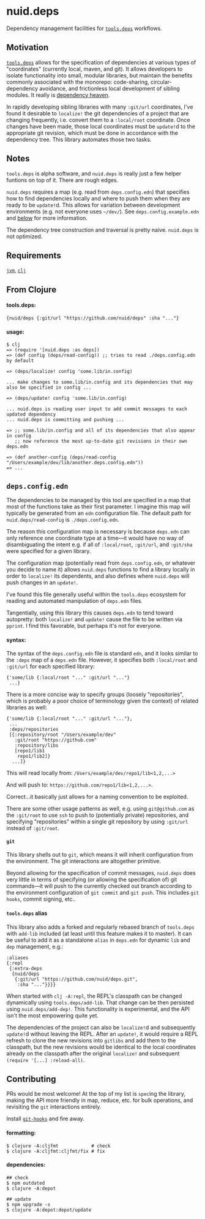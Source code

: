 # nuid.deps

Dependency management facilities for [`tools.deps`](https://clojure.org/guides/deps_and_cli) workflows.

## Motivation

[`tools.deps`](https://clojure.org/guides/deps_and_cli) allows for the specification of dependencies at various types of "coordinates" (currently local, maven, and git). It allows developers to isolate functionality into small, modular libraries, but maintain the benefits commonly associated with the monorepo: code-sharing, circular-dependency avoidance, and frictionless local development of sibling modules. It really is [dependency heaven](https://www.youtube.com/watch?v=sStlTye-Kjk).

In rapidly developing sibling libraries with many `:git/url` coordinates, I've found it desirable to `localize!` the git dependencies of a project that are changing frequently, i.e. convert them to a  `:local/root` coordinate. Once changes have been made, those local coordinates must be `update!`d to the appropriate git revision, which must be done in accordance with the dependency tree. This library automates those two tasks.

## Notes

`tools.deps` is alpha software, and `nuid.deps` is really just a few helper funtions on top of it. There are rough edges.

`nuid.deps` requires a map (e.g. read from `deps.config.edn`) that specifies how to find dependencies locally and where to push them when they are ready to be `update!`d. This allows for variation between development environments (e.g. not everyone uses `~/dev/`). See `deps.config.example.edn` and [below](#depsconfigedn) for more information.

The dependency tree construction and traversal is pretty naive. `nuid.deps` is not optimized.

## Requirements

[`jvm`](https://www.java.com/en/download/), [`clj`](https://clojure.org/guides/getting_started)

## From Clojure

#### tools.deps:

`{nuid/deps {:git/url "https://github.com/nuid/deps" :sha "..."}`

#### usage:

```
$ clj
=> (require '[nuid.deps :as deps])
=> (def config (deps/read-config)) ;; tries to read ./deps.config.edn by default

=> (deps/localize! config 'some.lib/in.config)

... make changes to some.lib/in.config and its dependencies that may also be specified in config ...

=> (deps/update! config 'some.lib/in.config)

... nuid.deps is reading user input to add commit messages to each updated dependency
... nuid.deps is committing and pushing ...

=> ;; some.lib/in.config and all of its dependencies that also appear in config
   ;; now reference the most up-to-date git revisions in their own deps.edn

=> (def another-config (deps/read-config "/Users/example/dev/lib/another.deps.config.edn"))
=> ...
```

## `deps.config.edn`

The dependencies to be managed by this tool are specified in a map that most of the functions take as their first parameter. I imagine this map will typically be generated from an `edn` configuration file. The default path for `nuid.deps/read-config` is `./deps.config.edn`.

The reason this configuration map is necessary is because `deps.edn` can only reference one coordinate type at a time—it would have no way of disambiguating the intent e.g. if all of `:local/root`, `:git/url`, and `:git/sha` were specified for a given library.

The configuration map (potentially read from `deps.config.edn`, or whatever you decide to name it) allows `nuid.deps` functions to find a library locally in order to `localize!` its dependents, and also defines where `nuid.deps` will push changes in an `update!`.

I've found this file generally useful within the `tools.deps` ecosystem for reading and automated manipulation of `deps.edn` files.

Tangentially, using this library this causes `deps.edn` to tend toward autopretty: both `localize!` and `update!` cause the file to be written via `pprint`. I find this favorable, but perhaps it's not for everyone.

#### syntax:

The syntax of the `deps.config.edn` file is standard `edn`, and it looks similar to the `:deps` map of a  `deps.edn` file. However, it specifies both `:local/root` and `:git/url` for each specified library:

```
{'some/lib {:local/root "..." :git/url "..."}
 ...}
```

There is a more concise way to specify groups (loosely "repositories", which is probably a poor choice of terminology given the context) of related libraries as well:

```
{'some/lib {:local/root "..." :git/url "..."},
 ...
 :deps/repositories
 [{:repository/root "/Users/example/dev"
   :git/root "https://github.com"
   :repository/libs
   [repo1/lib1
    repo1/lib2]}
  ...]}
```

This will read locally from: `/Users/example/dev/repo1/lib<1,2,...>`

And will push to: `https://github.com/repo1/lib<1,2,...>`.

Correct...it basically just allows for a naming convention to be exploited.

There are some other usage patterns as well, e.g. using `git@github.com` as the `:git/root` to use `ssh` to push to (potentially private) repositories, and specifying "repositories" within a single git repository by using `:git/url` instead of `:git/root`.

#### `git`

This library shells out to `git`, which means it will inherit configuration from the environment. The git interactions are altogether primitive.

Beyond allowing for the specification of commit messages, `nuid.deps` does very little in terms of specifying (or allowing the specification of) git commands—it will push to the currently checked out branch according to the environment configuration of `git commit` and `git push`. This includes `git hooks`, commit signing, etc..

#### `tools.deps` alias

This library also adds a forked and regularly rebased branch of `tools.deps` with `add-lib` included (at least until this feature makes it to master). It can be useful to add it as a standalone `alias` in `deps.edn` for dynamic `lib` and `dep` management, e.g.:

```
:aliases
{:repl
 {:extra-deps
  {nuid/deps
   {:git/url "https://github.com/nuid/deps.git",
    :sha "..."}}}}
```

When started with `clj -A:repl`, the REPL's classpath can be changed dynamically using `tools.deps/add-lib`. That change can be then persisted using `nuid.deps/add-dep!`. This functionality is experimental, and the API isn't the most empowering quite yet.

The dependencies of the project can also be `localize!`d and subsequently `update!`d without leaving the REPL. After an `update!`, it would require a REPL refresh to clone the new revisions into `gitlibs` and add them to the classpath, but the new revisions would be identical to the local coordinates already on the classpath after the original `localize!` and subsequent `(require '[...] :reload-all)`.

## Contributing

PRs would be most welcome! At the top of my list is `spec`ing the library, making the API more friendly in map, reduce, etc. for bulk operations, and revisiting the `git` interactions entirely.

Install [`git-hooks`](https://github.com/icefox/git-hooks) and fire away.

#### formatting:

```
$ clojure -A:cljfmt            # check
$ clojure -A:cljfmt:cljfmt/fix # fix
```

#### dependencies:

```
## check
$ npm outdated
$ clojure -A:depot

## update
$ npm upgrade -s
$ clojure -A:depot:depot/update
```
